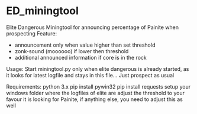 # ED_miningtool
Elite Dangerous Miningtool for announcing percentage of Painite when prospecting
Feature:
- announcement only when value higher than set threshold
- zonk-sound (moooooo) if lower then threshold
- additional announced information if core is in the rock

Usage:
Start miningtool.py only when elite dangerous is already started, as it looks for latest logfile and stays in this file...
Just prospect as usual

Requirements:
python 3.x
pip install pywin32
pip install requests
setup your windows folder where the logfiles of elite are
adjust the threshold to your favour
it is looking for Painite, if anything else, you need to adjust this as well

